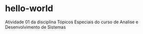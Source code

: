 # hello-world
Atividade 01 da disciplina Tópicos Especiais do curso de Analise e Desenvolvimento de Sistemas
